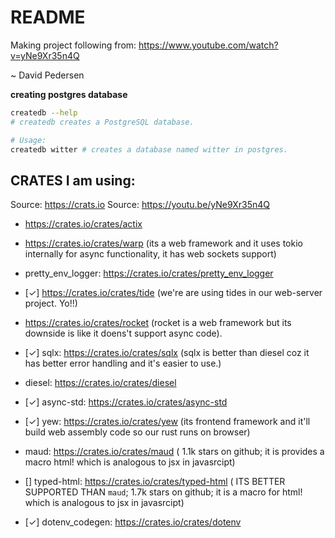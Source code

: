 # README

Making project following from: https://www.youtube.com/watch?v=yNe9Xr35n4Q

~ David Pedersen

**creating postgres database**

```bash
createdb --help
# createdb creates a PostgreSQL database.

# Usage:
createdb witter # creates a database named witter in postgres.
```

## CRATES I am using:

Source: https://crats.io
Source: https://youtu.be/yNe9Xr35n4Q

- https://crates.io/crates/actix
- https://crates.io/crates/warp (its a web framework and it uses tokio internally for async functionality, it has web sockets support)
- pretty_env_logger: https://crates.io/crates/pretty_env_logger
- [✓] https://crates.io/crates/tide (we're are using tides in our web-server project. Yo!!)
- https://crates.io/crates/rocket (rocket is a web framework but its downside is like it doens't support async code).

- [✓] sqlx: https://crates.io/crates/sqlx (sqlx is better than diesel coz it has better error handling and it's easier to use.)
- diesel: https://crates.io/crates/diesel

- [✓] async-std: https://crates.io/crates/async-std

- [✓] yew: https://crates.io/crates/yew (its frontend framework and it'll build web assembly code so our rust runs on browser)
- maud: https://crates.io/crates/maud ( 1.1k stars on github; it is provides a macro html! which is analogous to jsx in javasrcipt)
- [] typed-html: https://crates.io/crates/typed-html ( ITS BETTER SUPPORTED THAN `maud`; 1.7k stars on github; it is a macro for html! which is analogous to jsx in javasrcipt)

- [✓] dotenv_codegen: https://crates.io/crates/dotenv

